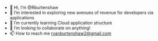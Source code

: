 - 👋 Hi, I’m @Rburtenshaw
- 👀 I’m interested in exploring new avenues of revenue for developers via applications
- 🌱 I’m currently learning Cloud application structure
- 💞️ I’m looking to collaborate on anything!
- 📫 How to reach me ryanburtenshaw2@gmail.com

<!---
Rburtenshaw/Rburtenshaw is a ✨ special ✨ repository because its `README.md` (this file) appears on your GitHub profile.
You can click the Preview link to take a look at your changes.
--->
